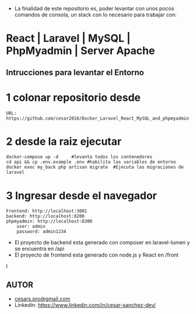 
- La finalidad de este repositorio es, poder levantar con unos pocos comandos de consola, un stack con lo necesario para trabajar con:
# React | Laravel | MySQL | PhpMyadmin | Server Apache

## Intrucciones para levantar el Entorno

# 1 colonar repositorio desde
    URL: https://github.com/cesar2016/Docker_Laravel_React_MySQL_and_phpmyadmin

# 2 desde la raiz ejecutar
    docker-compose up -d     #levanta todos los contenedores
    cd api && cp .env.example .env #habilita las variables de entorno
    docker exec my_back php artisan migrate  #Ejecuta las migraciones de laravel

# 3 Ingresar desde el navegador
    Frontend: http://localhost:3001
    backend: http://localhost:8200
    phpmyadmin: http://localhost:8300
        user: admin
        password: admin1234

- El proyecto de backend esta generado con composer en laravel-lumen y se encuentra en /api
- El proyecto de frontend esta generado con node.js y React en /front

I
## AUTOR
- cesars.pro@gmail.com
- Linkedin: https://www.linkedin.com/in/cesar-sanchez-dev/



        





